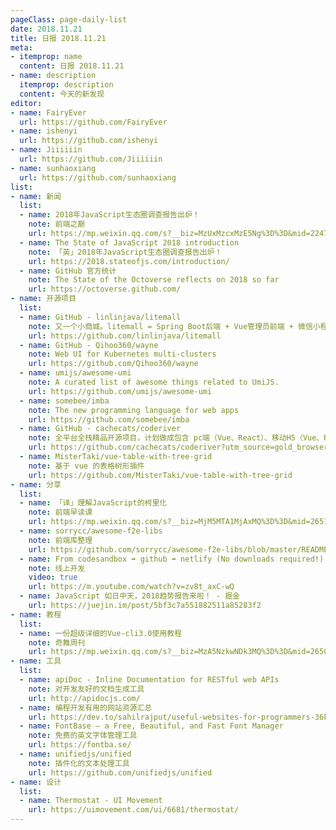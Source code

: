 ```yaml
---
pageClass: page-daily-list
date: 2018.11.21
title: 日报 2018.11.21
meta:
- itemprop: name
  content: 日报 2018.11.21
- name: description
  itemprop: description
  content: 今天的新发现
editor:
- name: FairyEver
  url: https://github.com/FairyEver
- name: ishenyi
  url: https://github.com/ishenyi
- name: Jiiiiiin
  url: https://github.com/Jiiiiiin
- name: sunhaoxiang
  url: https://github.com/sunhaoxiang
list:
- name: 新闻
  list:
  - name: 2018年JavaScript生态圈调查报告出炉！
    note: 前端之巅
    url: https://mp.weixin.qq.com/s?__biz=MzUxMzcxMzE5Ng%3D%3D&mid=2247489926&idx=1&sn=85d30069ef6bc315f36685569dc7445d#wechat_redirect
  - name: The State of JavaScript 2018 introduction
    note: 「英」2018年JavaScript生态圈调查报告出炉！
    url: https://2018.stateofjs.com/introduction/
  - name: GitHub 官方统计 
    note: The State of the Octoverse reflects on 2018 so far
    url: https://octoverse.github.com/
- name: 开源项目
  list:
  - name: GitHub - linlinjava/litemall
    note: 又一个小商城。litemall = Spring Boot后端 + Vue管理员前端 + 微信小程序用户前端
    url: https://github.com/linlinjava/litemall
  - name: GitHub - Qihoo360/wayne
    note: Web UI for Kubernetes multi-clusters
    url: https://github.com/Qihoo360/wayne
  - name: umijs/awesome-umi
    note: A curated list of awesome things related to UmiJS.
    url: https://github.com/umijs/awesome-umi
  - name: somebee/imba
    note: The new programming language for web apps
    url: https://github.com/somebee/imba
  - name: GitHub - cachecats/coderiver
    note: 全平台全栈精品开源项目，计划做成包含 pc端（Vue、React）、移动H5（Vue、React）、ReactNative混合开发、Android原生、微信小程序、java后端的全平台型全栈项目
    url: https://github.com/cachecats/coderiver?utm_source=gold_browser_extension
  - name: MisterTaki/vue-table-with-tree-grid
    note: 基于 vue 的表格树形插件
    url: https://github.com/MisterTaki/vue-table-with-tree-grid
- name: 分享
  list:
  - name: 「译」理解JavaScript的柯里化
    note: 前端早读课
    url: https://mp.weixin.qq.com/s?__biz=MjM5MTA1MjAxMQ%3D%3D&mid=2651230460&idx=1&sn=db1d2a2cdd487e860dea8047046e6a52#wechat_redirect
  - name: sorrycc/awesome-f2e-libs
    note: 前端库整理
    url: https://github.com/sorrycc/awesome-f2e-libs/blob/master/README.md
  - name: From codesandbox ➡️ github ➡️ netlify (No downloads required!) - YouTube
    note: 线上开发
    video: true
    url: https://m.youtube.com/watch?v=zv8t_axC-wQ
  - name: JavaScript 如日中天，2018趋势报告来啦！ - 掘金
    url: https://juejin.im/post/5bf3c7a551882511a85283f2
- name: 教程
  list:
  - name: 一份超级详细的Vue-cli3.0使用教程
    note: 奇舞周刊
    url: https://mp.weixin.qq.com/s?__biz=MzA5NzkwNDk3MQ%3D%3D&mid=2650588546&idx=1&sn=1b4769173c04dbc6efd9a0e3908e1a94#wechat_redirect
- name: 工具
  list:
  - name: apiDoc - Inline Documentation for RESTful web APIs
    note: 对开发友好的文档生成工具
    url: http://apidocjs.com/
  - name: 编程开发有用的网站资源汇总
    url: https://dev.to/sahilrajput/useful-websites-for-programmers-36k
  - name: FontBase — a Free, Beautiful, and Fast Font Manager
    note: 免费的英文字体管理工具
    url: https://fontba.se/
  - name: unifiedjs/unified
    note: 插件化的文本处理工具
    url: https://github.com/unifiedjs/unified
- name: 设计
  list:
  - name: Thermostat - UI Movement
    url: https://uimovement.com/ui/6681/thermostat/
---
```


<daily-list v-bind="$page.frontmatter"/>